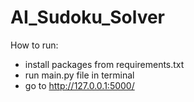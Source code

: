 # AI_Sudoku_Solver


How to run:

- install packages from requirements.txt
- run main.py file in terminal
- go to http://127.0.0.1:5000/
 
